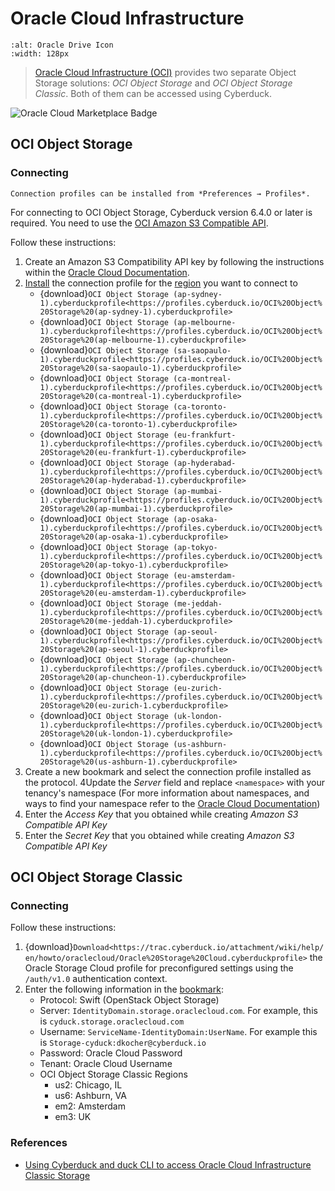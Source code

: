 Oracle Cloud Infrastructure
====

```{image} _images/OCI_Object_Storage.png
:alt: Oracle Drive Icon
:width: 128px
```

> [Oracle Cloud Infrastructure (OCI)](https://oracle.com/cloud) provides two separate Object Storage solutions: *OCI Object Storage* and *OCI Object Storage Classic*. Both of them can be accessed using Cyberduck.

![Oracle Cloud Marketplace Badge](_images/cloud-mrktplc-badge.png)

## OCI Object Storage

### Connecting

```{note}
Connection profiles can be installed from *Preferences → Profiles*.
```

For connecting to OCI Object Storage, Cyberduck version 6.4.0 or later is required. You need to use the [OCI Amazon S3 Compatible API](https://docs.oracle.com/en-us/iaas/Content/Object/Tasks/s3compatibleapi.htm).

Follow these instructions:
1. Create an Amazon S3 Compatibility API key by following the instructions within the [Oracle Cloud Documentation](https://docs.oracle.com/en-us/Content/Identity/Tasks/managingcredentials.htm#Working2).
2. [Install](../profiles/index.md#installation) the connection profile for the [region](https://docs.cloud.oracle.com/en-us/iaas/Content/General/Concepts/regions.htm) you want to connect to
    - {download}`OCI Object Storage (ap-sydney-1).cyberduckprofile<https://profiles.cyberduck.io/OCI%20Object%20Storage%20(ap-sydney-1).cyberduckprofile>`
    - {download}`OCI Object Storage (ap-melbourne-1).cyberduckprofile<https://profiles.cyberduck.io/OCI%20Object%20Storage%20(ap-melbourne-1).cyberduckprofile>`
    - {download}`OCI Object Storage (sa-saopaulo-1).cyberduckprofile<https://profiles.cyberduck.io/OCI%20Object%20Storage%20(sa-saopaulo-1).cyberduckprofile>`
    - {download}`OCI Object Storage (ca-montreal-1).cyberduckprofile<https://profiles.cyberduck.io/OCI%20Object%20Storage%20(ca-montreal-1).cyberduckprofile>`
    - {download}`OCI Object Storage (ca-toronto-1).cyberduckprofile<https://profiles.cyberduck.io/OCI%20Object%20Storage%20(ca-toronto-1).cyberduckprofile>`
    - {download}`OCI Object Storage (eu-frankfurt-1).cyberduckprofile<https://profiles.cyberduck.io/OCI%20Object%20Storage%20(eu-frankfurt-1).cyberduckprofile>`
    - {download}`OCI Object Storage (ap-hyderabad-1).cyberduckprofile<https://profiles.cyberduck.io/OCI%20Object%20Storage%20(ap-hyderabad-1).cyberduckprofile>`
    - {download}`OCI Object Storage (ap-mumbai-1).cyberduckprofile<https://profiles.cyberduck.io/OCI%20Object%20Storage%20(ap-mumbai-1).cyberduckprofile>`
    - {download}`OCI Object Storage (ap-osaka-1).cyberduckprofile<https://profiles.cyberduck.io/OCI%20Object%20Storage%20(ap-osaka-1).cyberduckprofile>`
    - {download}`OCI Object Storage (ap-tokyo-1).cyberduckprofile<https://profiles.cyberduck.io/OCI%20Object%20Storage%20(ap-tokyo-1).cyberduckprofile>`
    - {download}`OCI Object Storage (eu-amsterdam-1).cyberduckprofile<https://profiles.cyberduck.io/OCI%20Object%20Storage%20(eu-amsterdam-1).cyberduckprofile>`
    - {download}`OCI Object Storage (me-jeddah-1).cyberduckprofile<https://profiles.cyberduck.io/OCI%20Object%20Storage%20(me-jeddah-1).cyberduckprofile>`
    - {download}`OCI Object Storage (ap-seoul-1).cyberduckprofile<https://profiles.cyberduck.io/OCI%20Object%20Storage%20(ap-seoul-1).cyberduckprofile>`
    - {download}`OCI Object Storage (ap-chuncheon-1).cyberduckprofile<https://profiles.cyberduck.io/OCI%20Object%20Storage%20(ap-chuncheon-1).cyberduckprofile>`
    - {download}`OCI Object Storage (eu-zurich-1).cyberduckprofile<https://profiles.cyberduck.io/OCI%20Object%20Storage%20(eu-zurich-1.cyberduckprofile>`
    - {download}`OCI Object Storage (uk-london-1).cyberduckprofile<https://profiles.cyberduck.io/OCI%20Object%20Storage%20(uk-london-1).cyberduckprofile>`
    - {download}`OCI Object Storage (us-ashburn-1).cyberduckprofile<https://profiles.cyberduck.io/OCI%20Object%20Storage%20(us-ashburn-1).cyberduckprofile>`
3. Create a new bookmark and select the connection profile installed as the protocol.
4Update the *Server* field and replace `<namespace>` with your tenancy's namespace (For more information about namespaces, and ways to find your namespace refer to the [Oracle Cloud Documentation](https://docs.oracle.com/en-us/iaas/Content/Object/Tasks/understandingnamespaces.htm))
4. Enter the *Access Key* that you obtained while creating *Amazon S3 Compatible API Key*
5. Enter the *Secret Key* that you obtained while creating *Amazon S3 Compatible API Key*

## OCI Object Storage Classic

### Connecting

Follow these instructions:

1. {download}`Download<https://trac.cyberduck.io/attachment/wiki/help/en/howto/oraclecloud/Oracle%20Storage%20Cloud.cyberduckprofile>` the Oracle Storage Cloud profile for preconfigured settings using the `/auth/v1.0` authentication context.
2. Enter the following information in the [bookmark](../../cyberduck/bookmarks.md):
	- Protocol: Swift (OpenStack Object Storage)
	- Server: `IdentityDomain.storage.oraclecloud.com`. For example, this is `cyduck.storage.oraclecloud.com`
	- Username: `ServiceName-IdentityDomain:UserName`. For example this is `Storage-cyduck:dkocher@cyberduck.io`
	- Password: Oracle Cloud Password
	- Tenant: Oracle Cloud Username
 	- OCI Object Storage Classic Regions
		- us2: Chicago, IL
		- us6: Ashburn, VA
		- em2: Amsterdam
		- em3: UK

### References

- [Using Cyberduck and duck CLI to access Oracle Cloud Infrastructure Classic Storage](https://medium.com/oracledevs/using-cyberduck-and-duck-cli-to-access-oracle-cloud-infrastructure-classic-storage-edfeb04c82c4)